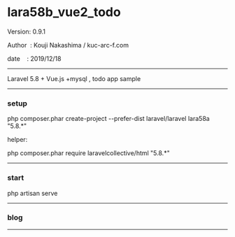 ﻿# lara58b_vue2_todo

 Version: 0.9.1

 Author  : Kouji Nakashima / kuc-arc-f.com

 date    : 2019/12/18

***

Laravel 5.8 + Vue.js +mysql , todo app sample

***
### setup
php composer.phar create-project --prefer-dist laravel/laravel lara58a "5.8.*"

helper:

php composer.phar require laravelcollective/html "5.8.*"

***
### start

php artisan serve


***
### blog


***

